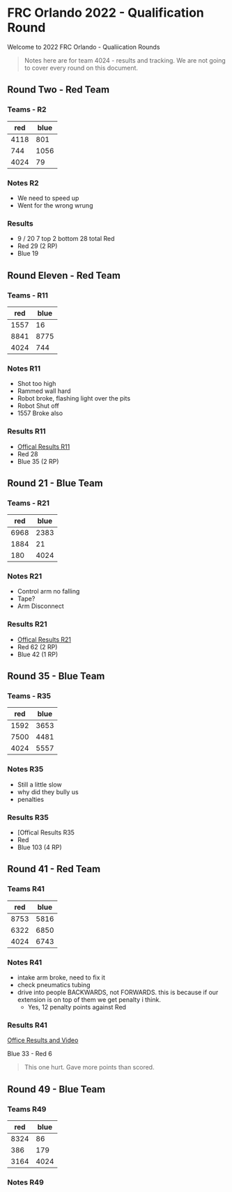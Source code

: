 # FRC Orlando 2022 - Qualification Round

Welcome to 2022 FRC Orlando - Qualiication Rounds

> Notes here are for team 4024 - results and tracking. We are not going to cover every round on this document.

## Round Two - Red Team

### Teams - R2

| red  | blue |
| ---- | ---- |
| 4118 | 801  |
| 744  | 1056 |
| 4024 | 79   |

### Notes R2

- We need to speed up
- Went for the wrong wrung

### Results

- 9 / 20  7 top 2 bottom 28 total Red
- Red 29 (2 RP)
- Blue 19

## Round Eleven - Red Team

### Teams - R11

| red  | blue |
| ---- | ---- |
| 1557 | 16   |
| 8841 | 8775 |
| 4024 | 744  |

### Notes R11

- Shot too high
- Rammed wall hard
- Robot broke, flashing light over the pits
- Robot Shut off
- 1557 Broke also


### Results R11

- [Offical Results R11](https://frc-events.firstinspires.org/2022/FLOR/qualifications/11)
- Red 28
- Blue 35 (2 RP)

## Round 21 - Blue Team

### Teams - R21

| red  | blue |
| ---- | ---- |
| 6968 |2383  |
| 1884 | 21   |
| 180  | 4024 |

### Notes R21

- Control arm no falling
- Tape?
- Arm Disconnect

### Results R21

- [Offical Results R21](https://frc-events.firstinspires.org/2022/FLOR/qualifications/21)
- Red 62 (2 RP)
- Blue 42  (1 RP)

## Round 35 - Blue Team

### Teams - R35

| red  | blue |
| ---- | ---- |
| 1592 |3653  |
| 7500 |4481  |
| 4024 | 5557 |

### Notes R35

- Still a little slow
- why did they bully us
- penalties

### Results R35

- [Offical Results R35
- Red 
- Blue 103 (4 RP)

## Round 41 - Red Team

### Teams R41

| red  | blue |
| ---- | ---- |
| 8753 | 5816 |
| 6322 | 6850 |
| 4024 | 6743 |

### Notes R41

- intake arm broke, need to fix it
- check pneumatics tubing
- drive into people BACKWARDS, not FORWARDS. this is because if our extension is on top of them we get penalty i think.
  - Yes, 12 penalty points against Red

### Results R41

[Office Results and Video](https://frc-events.firstinspires.org/2022/FLOR/qualifications/41)

Blue 33 - Red 6

> This one hurt. Gave more points than scored.

## Round 49 - Blue Team

### Teams R49

| red  | blue |
| ---- | ---- |
| 8324 |   86 |
|  386 |  179 |
| 3164 | 4024 |

### Notes R49

